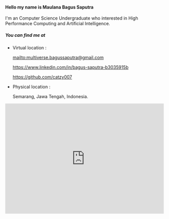 #### Hello my name is Maulana Bagus Saputra
I'm an Computer Science Undergraduate who interested in 
High Performance Computing and Artificial Intelligence.

##### You can find me at

* Virtual location :

  <mailto:multiverse.bagussaputra@gmail.com>

  <https://www.linkedin.com/in/bagus-saputra-b3035915b>

  <https://github.com/catzy007>

* Physical location :

  Semarang, Jawa Tengah, Indonesia.

<iframe src="https://www.google.com/maps/embed?pb=!1m18!1m12!1m3!1d126715.84250495418!2d110.34702524747588!3d-7.024554225857524!2m3!1f0!2f0!3f0!3m2!1i1024!2i768!4f13.1!3m3!1m2!1s0x2e708b4d3f0d024d%3A0x1e0432b9da5cb9f2!2sSemarang%2C%20Kota%20Semarang%2C%20Jawa%20Tengah!5e0!3m2!1sid!2sid!4v1617271783513!5m2!1sid!2sid" width="100%" height="350" frameborder="0" style="border:0" allowfullscreen></iframe>
